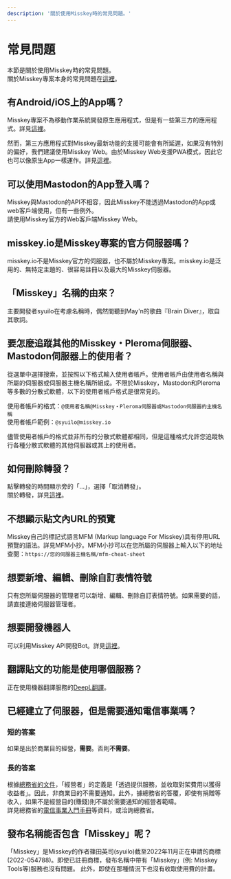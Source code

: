 ```yaml
---
description: '關於使用Misskey時的常見問題。'
---
```


# 常見問題
本節是關於使用Misskey時的常見問題。<br>
關於Misskey專案本身的常見問題在[這裡](../misskey#%E3%82%88%E3%81%8F%E3%81%82%E3%82%8B%E8%B3%AA%E5%95%8F)。

## 有Android/iOS上的App嗎？
Misskey專案不為移動作業系統開發原生應用程式，但是有一些第三方的應用程式。詳見[這裡](./apps)。<br>

然而，第三方應用程式對Misskey最新功能的支援可能會有所延遲，如果沒有特別的偏好，我們建議使用Misskey Web。由於Misskey Web支援PWA模式，因此它也可以像原生App一樣運作。詳見[這裡](todo)。

## 可以使用Mastodon的App登入嗎？
Misskey與Mastodon的API不相容，因此Misskey不能透過Mastodon的App或web客戶端使用，但有一些例外。<br>
請使用Misskey官方的Web客戶端Misskey Web。

## misskey.io是Misskey專案的官方伺服器嗎？
misskey.io不是Misskey官方的伺服器，也不屬於Misskey專案。misskey.io是泛用的、無特定主題的、很容易註冊以及最大的Misskey伺服器。

## 「Misskey」名稱的由來？
主要開發者syuilo在考慮名稱時，偶然間聽到May'n的歌曲『Brain Diver』，取自其歌詞。

## 要怎麼追蹤其他的Misskey・Pleroma伺服器、Mastodon伺服器上的使用者？
從選單中選擇搜索，並按照以下格式輸入使用者帳戶。使用者帳戶由使用者名稱與所屬的伺服器或伺服器主機名稱所組成。不限於Misskey，Mastodon和Pleroma等多數的分散式軟體，以下的使用者帳戶格式是很常見的。<br>

使用者帳戶的格式：`@使用者名稱@Misskey・Pleroma伺服器或Mastodon伺服器的主機名稱`<br>
使用者帳戶範例：`@syuilo@misskey.io`<br>

儘管使用者帳戶的格式並非所有的分散式軟體都相同，但是這種格式允許您追蹤執行各種分散式軟體的其他伺服器或其上的使用者。

## 如何刪除轉發？
點擊轉發的時間顯示旁的「...」，選擇「取消轉發」。<br>
關於轉發，詳見[這裡](../docs/features/note.html#renote)。

## 不想顯示貼文內URL的預覽
Misskey自己的標記式語言MFM (Markup language For Misskey)具有停用URL預覽的語法。詳見MFM小抄。MFM小抄可以在您所屬的伺服器上輸入以下的地址查閱：`https://您的伺服器主機名稱/mfm-cheat-sheet`

## 想要新增、編輯、刪除自訂表情符號
只有您所屬伺服器的管理者可以新增、編輯、刪除自訂表情符號。如果需要的話，請直接連絡伺服器管理者。

## 想要開發機器人
可以利用Misskey API開發Bot。詳見[這裡](../docs/api)。

## 翻譯貼文的功能是使用哪個服務？
正在使用機器翻譯服務的[DeepL翻譯](https://www.deepl.com/)。

## 已經建立了伺服器，但是需要通知電信事業嗎？
### 短的答案
如果是出於商業目的經營，**需要**。否則**不需要**。

### 長的答案
根據[總務省的文件](https://www.soumu.go.jp/main_content/000477428.pdf)，「經營者」的定義是「透過提供服務，並收取對架費用以獲得收益者」。因此，非商業目的不需要通知。此外，據總務省的答覆，即使有捐贈等收入，如果不是經營目的(賺錢)則不屬於需要通知的經營者範疇。<br>
詳見總務省的[電信事業入門手冊](https://www.soumu.go.jp/main_content/000477428.pdf)等資料，或洽詢總務省。

## 發布名稱能否包含「Misskey」呢？
「Misskey」是Misskey的作者篠田英司(syuilo)截至2022年11月正在申請的商標(2022-054788)。即使已註冊商標，發布名稱中帶有「Misskey」(例: Misskey Tools等)服務也沒有問題。
此外，即使在那種情況下也沒有收取使用費的計畫。
